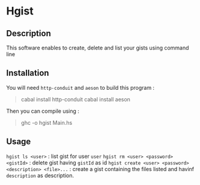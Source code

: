 # Hgist
## Description
This software enables to create, delete and list your gists using command line
## Installation
You will need `http-conduit` and `aeson` to build this program :
> cabal install http-conduit
> cabal install aeson

Then you can compile using :
> ghc -o hgist Main.hs  


## Usage
`hgist ls <user>` : list gist for user `user`
`hgist rm <user> <password> <gistId>` : delete gist having `gistId` as id
`hgist create <user> <password> <description> <file>...` : create a gist containing the files listed and havinf `description` as description. 
